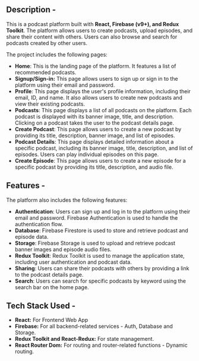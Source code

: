 ## **Description -**

This is a podcast platform built with **React, Firebase (v9+), and Redux Toolkit**. The platform allows users to create podcasts, upload episodes, and share their content with others. Users can also browse and search for podcasts created by other users.

The project includes the following pages:

- **Home**: This is the landing page of the platform. It features a list of recommended podcasts.
- **Signup/Sign-in:** This page allows users to sign up or sign in to the platform using their email and password.
- **Profile**: This page displays the user's profile information, including their email, ID, and name. It also allows users to create new podcasts and view their existing podcasts.
- **Podcasts**: This page displays a list of all podcasts on the platform. Each podcast is displayed with its banner image, title, and description. Clicking on a podcast takes the user to the podcast details page.
- **Create Podcast**: This page allows users to create a new podcast by providing its title, description, banner image, and list of episodes.
- **Podcast Details**: This page displays detailed information about a specific podcast, including its banner image, title, description, and list of episodes. Users can play individual episodes on this page.
- **Create Episode**: This page allows users to create a new episode for a specific podcast by providing its title, description, and audio file.


## **Features -**

The platform also includes the following features:

- **Authentication**: Users can sign up and log in to the platform using their email and password. Firebase Authentication is used to handle the authentication flow.
- **Database**: Firebase Firestore is used to store and retrieve podcast and episode data.
- **Storage**: Firebase Storage is used to upload and retrieve podcast banner images and episode audio files.
- **Redux Toolkit**: Redux Toolkit is used to manage the application state, including user authentication and podcast data.
- **Sharing**: Users can share their podcasts with others by providing a link to the podcast details page.
- **Search**: Users can search for specific podcasts by keyword using the search bar on the home page.


## **Tech Stack Used -**

- **React:** For Frontend Web App
- **Firebase:** For all backend-related services - Auth, Database and Storage.
- **Redux Toolkit and React-Redux:**  For state management.
- **React Router Dom:** For routing and router-related functions - Dynamic routing.
